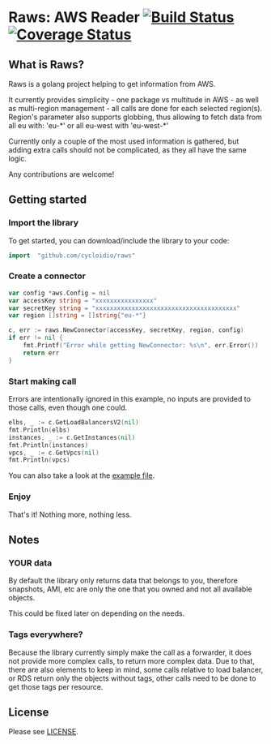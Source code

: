 # Raws: AWS Reader [![Build Status](https://travis-ci.org/cycloidio/raws.svg?branch=master)](https://travis-ci.org/cycloidio/raws) [![Coverage Status](https://coveralls.io/repos/github/cycloidio/raws/badge.svg)](https://coveralls.io/github/cycloidio/raws)

## What is Raws?

Raws is a golang project helping to get information from AWS.

It currently provides simplicity - one package vs multitude in AWS - as well as multi-region management - all calls are done for each selected region(s).
Region's parameter also supports globbing, thus allowing to fetch data from all eu with: 'eu-\*' or all eu-west with 'eu-west-\*'

Currently only a couple of the most used information is gathered, but adding extra calls should not be complicated, as they all have the same logic.

Any contributions are welcome!

## Getting started

### Import the library
To get started, you can download/include the library to your code:
```go
import 	"github.com/cycloidio/raws"
```

### Create a connector
```go
var config *aws.Config = nil
var accessKey string = "xxxxxxxxxxxxxxxx"
var secretKey string = "xxxxxxxxxxxxxxxxxxxxxxxxxxxxxxxxxxxxxxx"
var region []string = []string{"eu-*"}

c, err := raws.NewConnector(accessKey, secretKey, region, config)
if err != nil {
	fmt.Printf("Error while getting NewConnector: %s\n", err.Error())
	return err
}
```

### Start making call

Errors are intentionally ignored in this example, no inputs are provided to those calls, even though one could.

```go
elbs, _ := c.GetLoadBalancersV2(nil)
fmt.Println(elbs)
instances, _ := c.GetInstances(nil)
fmt.Println(instances)
vpcs, _ := c.GetVpcs(nil)
fmt.Println(vpcs)
```

You can also take a look at the [example file](example/main.go).

### Enjoy
That's it! Nothing more, nothing less.

## Notes

### YOUR data
By default the library only returns data that belongs to you, therefore snapshots, AMI, etc are only the one that you owned and not all available objects.

This could be fixed later on depending on the needs.

### Tags everywhere?
Because the library currently simply make the call as a forwarder, it does not provide more complex calls, to return more complex data. Due to that, there are also elements to keep in mind, some calls relative to load balancer, or RDS return only the objects without tags, other calls need to be done to get those tags per resource. 

## License

Please see [LICENSE](LICENSE).

